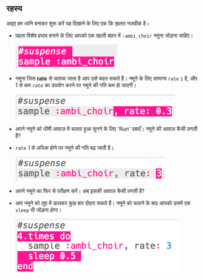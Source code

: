 ## रहस्य

आइए हम ध्वनि बनाकर शुरू करें यह दिखाने के लिए एक कि ख़तरा नज़दीक है।

+ पहला विशेष प्रभाव बनाने के लिए आपको एक खाली बफ़र में `:ambi_choir` नमूना जोड़ना चाहिए।
    
    ![स्क्रीनशॉट](images/effects-suspense-sample.png)

+ नमूना जिस **rate** से चलाया जाता है आप उसे बदल सकते हैं। नमूने के लिए सामान्य `rate` `1` है, और 1 से कम `rate` का उपयोग करने पर नमूने की गति कम हो जाएगी।
    
    ![स्क्रीनशॉट](images/effects-suspense-rate-low.png)

+ अपने नमूने को धीमी आवाज़ में चलता हुआ सुनने के लिए 'Run' दबाएँ। नमूने की आवाज़ कैसी लगती है?

+ `rate` 1 से अधिक होने पर नमूने की गति बढ़ जाती है।
    
    ![स्क्रीनशॉट](images/effects-suspense-rate-high.png)

+ अपने नमूने का फिर से परीक्षण करें। अब इसकी आवाज़ कैसी लगती है?

+ आप नमूने को लूप में डालकर कुछ बार दोहरा सकते हैं। नमूने को चलाने के बाद आपको उसमें एक `sleep` भी जोड़ना होगा।
    
    ![स्क्रीनशॉट](images/effects-suspense-repeat.png)